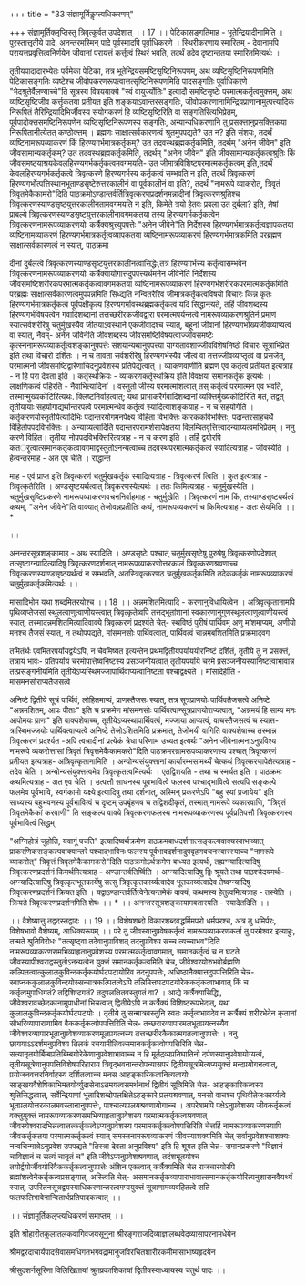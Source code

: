 +++
title = "33 संज्ञामूर्तिकॢप्त्यधिकरणम्"

+++
संज्ञामूर्तिक्लृप्तिस्तु त्रिवृत्कुर्वत उपदेशात् ।। 17 ।। पेटिकासङ्गतिमाह - भूतेन्द्रियादीनामिति । पुरस्तात्तृतीये पादे, अनन्तरमस्मिन् पादे पूर्वस्मादपि पूर्वाधिकरणे । स्थिरीकरणाय स्मारितम् - देवानामपि परायत्तप्रवृत्तित्वनिर्णयेन जीवानां परायत्तं कर्त्तृत्वं स्थिरं भवति, तदर्थं तदेव दृष्टान्ततया स्मारितमित्यर्थः ।

तृतीयपादादारभ्येतः पर्वमेका पेटिका, तत्र भूतेन्द्रियसमष्टिसृष्टिनिरूपणम्, अथ व्यष्टिसृष्टिनिरूपणमिति पेटिकासङ्गतिः व्यष्टेश्च जीवोपकरणरूपत्वात्तत्सृष्टिनिरूपणमिति पादसङ्गतिः पूर्वाधिकरणे "भेदश्रुतेर्वैलण्याच्चे"ति सूत्रस्य विषययाक्ये "स्वं वायुर्ज्योतिः" इत्यादौ समष्टिसृष्टेः परमात्मकर्तृत्वमुक्त्तम्, अथ व्यष्टिसृष्टिजीव कर्त्तृकतया प्रतीयत इति शङ्कयाऽवान्तरसङ्गतिः, जीवोपकरणानामिन्द्रियप्राणानामुत्पत्त्यादिकं निरूपितं तैरिन्द्रियादिभिर्जीवस्य संयोगकरणं हि व्यष्टिसृष्टिरिति वा सङ्गतिरित्यभिप्रेतम्, पूर्वपादोक्त्तसमष्टिनिरूपणेन व्यष्टिसृष्टिनिरूपणस्य सङ्गतिः, अन्यान्यधिकरणानि तु प्रसक्त्तानुप्रसक्त्तिकया निरूपितानीत्येतत् कण्ठोक्त्तम् । ब्रह्मणः साक्षात्सर्वकारणत्वं श्रुतमुपपद्यते? उत न? इति संशयः, तदर्थं व्यष्टिनामरूपव्याकरणं किं हिरण्यगर्भमात्रकर्तृकम्? उत तदवस्थब्रह्मकर्तृकमिति, तदर्थम् "अनेन जीवेन" इति जीवसामान्यकर्तृकम्? उत तदवस्थब्रह्मकर्तृकमिति, तदर्थम् "अनेन जीवेन" इति जीवसामान्यकर्तृकत्वश्रुतिः किं जीवसमष्टयाश्रयकेवलहिरण्यगर्भकर्तृकत्वमवगमयति- उत जीमात्रविशिष्टपरमात्मकर्तृकत्वम् इति,तदर्थं केवलहिरण्यगर्भकर्तृकत्वे त्रिवृत्करणे हिरण्यगर्भस्य कर्तृकत्वं सम्भवति न इति, तदर्थं त्रिवृत्करणं हिरण्यगर्भोत्पत्तिस्थानभूताण्डसृष्टेरुत्तरकालीनं वा पूर्वकालीनं वा इति?, तदर्थं "नामरूपे व्याकरोत्, त्रिवृतं त्रिवृतमेकैकामरो"दिति पाठक्रमोऽण्डान्तर्वर्तित्रिवृत्करणप्रदर्शनमन्नादीनां त्रिवृत्करणश्रुतिश्च त्रिवृत्करणस्याण्डसृष्टयुत्तरकालीनतामवगमयति न इति, किमेते त्रयो हेतवः प्रबला उत दुर्बला? इति, तेषां प्राबल्ये त्रिवृत्करणस्याण्डसृष्टयुत्तरकालीनावगमकतया तस्य हिरण्यगर्भकर्तृकत्वेन त्रिवृत्करणनामरूपव्याकरणयोः कर्त्रैक्यश्रुत्त्युपपत्तेः "अनेन जीवेने"ति निर्देशस्य हिरण्यगर्भमात्रकर्तृत्वज्ञापकतया व्यष्टिनामव्याकरणं हिरण्यगर्भमात्रकर्तृत्वव्यापकतया व्यष्टिनामरूपव्याकरणं हिरण्यगर्भमात्रकमिति परब्रह्मण साक्षात्सर्वकारणत्वं न स्यात्, पाठक्रमा

दीनां दुर्बलत्वे त्रिवृत्करणस्याण्डसृष्टयुत्तरकालीनत्वासिद्धेः,तत्र हिरण्यगर्भस्य कर्तृत्वासम्भवेन त्रिवृत्करणनामरूपव्याकरणयोः कर्त्रैक्यायोगात्तदुपपत्त्यर्थमनेन जीवेनेति निर्देशस्य जीवसमष्टिशरीरकपरमात्मकर्तृकत्वावगमकतया व्यष्टिनामरूपव्याकरणं हिरण्यगर्भशरीरकपरमात्मकर्तृकमिति परब्रह्मः साक्षात्सर्वकारणत्वमुपपन्नमिति सिध्द्यति नन्वितरैरिव जीमात्रकर्तृकत्वविषयो विचारः किन्न कृतः हिरण्यगर्भमात्रकर्तृकत्वं पूर्वपक्षीकृत्य हिरण्यगर्भावस्थब्रह्मकर्तृकत्वं यदि सिद्धान्त्यते, तर्हि जीवशब्दस्य हिरण्यगर्भविषयत्वेन गवादिशब्दानां तत्तच्छरीरकजीवद्वारा परमात्मपर्यन्तत्वे नामरूपव्याकरणश्रुतिर्न प्रमाणं स्यात्सर्वशरीरेषु चतुर्मुखस्यैव जीतयाऽवस्थाने एकजीवादश्च स्यात्, बहूनां जीवानां हिरण्यगर्भाख्यजीवव्याप्यत्वं वा स्यात्, नैवम्- अनेन जीवेनेति जीवशब्दस्य जीवसमष्टिविषयत्वाज्जीवसमष्टेः कृत्स्ननामरूपव्याकर्तृत्वशङ्कानुपपत्तेः संशयान्यथानुपपत्त्या याग्यतावशाज्जीवविशेषनिष्ठो विचारः सूत्राभिप्रेत इति तथा विचारो दर्शितः । न च तावता सर्वशरीरेषु हिरण्यगर्भस्यैव जीत्वं वा तत्तज्जीवव्याप्तृत्वं वा प्रसजेत्, परमात्मनो जीवसमष्टिद्वारेणाचिदनुप्रवेशस्य प्रतिपेद्यत्वात् । व्याकणवाणीति ब्रह्मण एव कर्तृत्वं प्रतीयत इत्यत्राह - न हि परा देवता इति । कर्तृस्थक्रियः - व्याकरणकर्तृस्थक्रिय इति विवक्षया समानकर्तृक इत्यर्थः । लाक्षणिकत्वं पहिरति - नैवाभित्यादिनां । वस्तुतो जीस्य परमात्मांशत्वात् तस् कर्तृत्वं परमात्मन एव भवति, तस्मान्मुख्यकोटिरित्यथः. क्लिष्टनिर्वाहत्वात्; यथा प्राभाकरैर्गवादिशब्दानां व्यक्त्तिर्मुख्यकोटिरिति मतं, तद्वत् तृतीयायाः सहयोगाद्यर्थान्तरपत्वे परमात्मन्थेव कर्तृत्वं स्यादित्याशङ्कयाह - न च सहयोगेति । कर्तृकरणयोस्तृतीयेत्यादिभिः पदान्तरयोगमनपेक्ष्य विहिता विभक्त्तिः कारककविभक्त्तिः, पदान्तरसाहचर्थे विहितोपपदविभक्त्तिः । अन्याय्यत्वादिति पदान्तरपरामर्शसापेक्षतया विलम्बितवृत्तित्त्वादन्याय्यत्वमभिप्रेतम् । ननु करणे विहित। तृतीया नोपपदविभक्त्तिरित्यत्राह - न च करण इति । तर्हि द्वयोरपि कतर्ृत्वात्समानकर्तृकत्वावगमाद्वस्तुतोऽनन्यत्वाच्च तदवस्थपरमात्मकर्तृकत्वं स्यादित्यत्राह - जीवस्येति । हेत्वन्तरमाह - अत एव चेति । राद्धान्त

माह - एवं प्राप्त इति त्रिवृत्करणं चतुर्मुखकर्तृकं स्यादित्यत्राह - त्रिवृत्करणं त्विति । कुत इत्यत्राह - त्रिवृत्कृतैरिति । अण्डसृष्टयर्थत्वात् त्रिवृकरणस्येत्यर्थः । ततः किमित्यत्राह - चतुर्मुखस्येति । चतुर्मुखसृष्टिप्रकरणे नामरूपव्याकरणवचननिर्वाहमाह - चतुर्मुखेति । त्रिवृत्करणं नाम किं, तस्याण्डसृष्टयर्थत्वं कथम्, "अनेन जीवेने"ति वाक्यात् तेजोवन्नप्रतीतिः कथं, नामरूपव्यकरणं च किमित्यत्राह - अतः सेयमिति ।। *

।।

अनन्तरसूत्रशङ्कामाह - अथ स्यादिति । अण्डसृष्टेः पश्चात् चतुर्मुखसृष्टेषु पुरुषेषु त्रिवृत्करणोपदेशात् तत्सृष्टाग्न्यादित्यादिषु त्रिवृत्करणदर्शनात् नामरूपव्याकरणोत्तरकालं त्रिवृत्करणश्रवणाच्च त्रिवृत्करणस्याण्डसृष्टयर्थत्वं न सम्भवति, अतस्त्रिवृत्करणठ चतुर्मुखकर्तृकमिति तदेककर्तृकं नामरूपव्याकरणं चतुर्मुखकर्तृकमित्यर्थः ।।

मांसादिभोम यथा शब्दमितरयोश्च ।। 18 ।। अन्नमशितमित्यादि - करणानुविधायित्वेन । अत्रिवृत्कृतानामपि पृथिव्यप्तेजसां स्थूलत्वाणुत्वाणीयस्त्वात् त्रिवृत्कृतेष्वपि तत्तद्भूतांशानां स्वकारणानुगुणस्थूलत्वाणुत्वाणीयस्त्वं स्यात्, तस्मादन्नमशितमित्यादिवाक्ये त्रिवृत्करणं प्रदर्श्यते चेत्- स्थविष्ठं पुरीषं पार्थिवम् अणु मांशमाप्यम्, अणीयो मनश्च तैजसं स्यात्, न तथोपपद्यते, मांसमनसोः पार्थिवत्वात्, पार्थिवत्वं चान्नमबशितमिति प्रक्रमादवग

तमितंर्थः एवमितरपर्यायद्वयेऽपि, न चैवमिष्यत इत्यन्तेन प्रथमद्वितीयपर्याययोरनिष्टं दर्शितं, तृतीये तु न प्रसक्त्तं, तत्रायं भावः- प्रतिपर्यायं चरमोपात्तेष्वनिष्टस्य प्रसञ्जनीयत्वात् तृतीयपर्याये चरमे प्रसञ्जनीयस्यानिष्टत्वाभावान्न तत्प्रसङ्गनीयमिति तृतीयेऽप्यस्थिमज्जापार्थिवाप्यत्वानिष्टता पश्चाद्वक्ष्यते । मांसादेर्हीति - मांसमनसोराप्यतैजसत्वे

अनिष्टे द्वितीये सूत्रं पार्थिवं, लोहितमाप्यं, प्राणस्तैजसः स्यात्, तत्र सूत्रप्राणयोः पार्थिवतैजसत्वे अनिष्टे "अन्नमशितम्, आपः पीताः" इति च प्रक्रमेण मांसमनसोः पार्थिवत्वान्सूत्रप्राणयोराप्यत्वात्, "अन्नमयं हि साम्य मनः आपोमयः प्राणः" इति वाक्यशेषाच्च, तृतीयेऽप्यस्थापार्थिवत्वं, मज्जाया आप्यत्वं, वाचस्तैजसत्वं च स्यात्त- त्रास्थिमज्जयोः पार्थिवत्वाप्यत्वे अनिष्टे तेजोऽशितमिति प्रक्रमात्, तेजोमयी वागिति वाक्यशेषाच्च तस्मान्न त्रिवृत्करणं प्रदर्श्यत -अपि त्वन्नादीनां प्रत्येकं त्रेधा परिणाम उच्यत इत्यर्थः "अनेन जीवेनात्मनाऽनुप्रविश्य नामरूपे व्यकरोत्तासां त्रिवृतं त्रिवृत्तमेकैकामकरो"दिति पाठक्रमरन्नामरूपव्याकरणस्य पश्चात् त्रिवृत्करणं प्रतीयत इत्यत्राह- अत्रिवृत्कृतानामिति । अन्योन्यसंयुक्त्तानां कार्यारम्भसामर्थ्यं चेत्कथं त्रिवृत्करणापेक्षेत्यत्राह - तदेव चेति । अन्योन्यसंयुक्त्तत्वमेव त्रिवृत्कृतत्वमित्यर्थः । एतद्विशयति - तथा च स्मर्थत इति । पाठक्रमः कथमित्यत्राह - अत एव चेति । उत्पत्तौ साधनस्य पूवभावित्वे फलस्य पश्चाद्भावित्वे सत्यपि सङ्कल्पे फलमेव पूर्वभावि, स्वर्गकामो यक्ष्ये इत्यादिषु तथा दर्शनात्, अस्मिन् प्रकरणेऽपि "बहु स्यां प्रजायेय" इति साध्यस्य बहुभवनस्य पूर्वभावित्वं च दृष्टम् उपबृंहणष च तद्विशदीकृतं, तस्मात् नामरूपे व्यकारवाणि, "त्रिवृतं त्रिवृतमेकैकां करवाणी" ति सङ्कल्प वाक्ये त्रिवृत्करणफलस्य नामरूपव्याकरणस्य पूर्वप्रतिपत्तौ त्रिवृत्करणस्य पूर्वभावित्वं सिद्धम्

"अग्निहोत्रं जुहोति, यवागूं पचति" इत्यादिष्वर्थक्रमेण पाठक्रमबाधदर्शनात्सङ्कल्पवाक्यस्वाभाव्यात् प्राकरणिकसङ्कल्पवाक्यान्तरे पश्चाद्भाविनः फलस्य पूर्वभावदर्शनादुपवृहणवचनस्वारस्याच्च "नामरूपे व्याकरोत्" त्रिवृत्तं त्रिवृतमेकैकामकरो"दिति पाठक्रमोऽर्थक्रमेण बाध्यत इत्यर्थः, तह्यग्न्यादित्यादिषु त्रिवृत्करणप्रदर्शनं किमर्थमित्यत्राह - अण्डान्तर्वतिर्ष्विति । अग्न्यादित्यादिषु द्विः श्रूयते तथा पाठश्चेदयमर्थः- अग्न्यादित्यादिषु त्रिवृत्कृतभूतकार्येषु सत्सु त्रिवृत्कृतकार्य्यत्वादेव भूतकार्य्यत्वादेव तेष्वग्न्यादिषु त्रिवृत्करणप्रदर्शनं क्रियत इति । यद्वाऽण्डान्तर्वर्तित्वेनेत्यन्तमेकं वाक्यं, कथमस्य हेतुत्वमित्यत्राह - तस्येति । क्रियते त्रिवृत्करणप्रदर्शनमिति शेषः ।। * ।। अनन्तरसूत्रशङ्कायामवतारयति - स्यादेतदिति ।।

।। वैशेष्यात्तु तद्वदस्तद्वादः ।। 19 ।। विशेषशब्दो विकारशब्दवद्धर्मिमपरो धर्मपरश्च, अत्र तु धमिर्परः, विशेषभावो वैशेष्यम्, आधिक्यरूपम् ।। परे तु जीवस्यानुप्रवेषकर्तृत्वं नामरूपव्याकरणकर्ता तु परमेश्वर इत्याहुः, तन्मते श्रुतिविरोधः "तत्सृष्ट्वा तदेवानुप्राविशत् तदनुप्रविश्य सच्च त्यच्चाभव"दिति नामरूपव्याकरणसमभिव्याहृतानुप्रवेशस्य परमात्मकर्तृत्वावगमात्, समानकर्तृत्वं च न घटते जीवस्यापीश्वराद्वस्तुतोऽनन्यत्वेन युक्त्तं समानकर्तृकत्वमिति चेन्न, जीवेश्वरयोरुभवोर्ब्रह्मणि कल्पितत्वात्कुलालकुविन्दकर्तृकयोर्घटपटायोरिव तदनुपपत्तेः, अधिष्ठानैक्यात्तदुपपत्तिरिति चेन्न- स्वाप्नककुलालकुविन्दयोस्सन्मात्रकल्पितत्वेऽपि तन्निमित्तघटपटयोरेककर्तृकत्वाभावात् किं च कर्तृत्वमुपाधिगतं? तद्विशिष्टगतं? तदुपलक्षितवस्तुगतं वा? । आद्ये कर्त्रैक्यासिद्धिः, जीवेश्वरावच्छेदकानामुपाधीनां भिन्नत्वात् द्वितीयेऽपि न कर्त्रेैक्यं विशिष्टरूपभेदात्, यथा कुलालकुविन्दकर्तृकयोर्घटपटयोः । तृतीये तु सन्मात्रवस्तुनि स्वतः कर्तृत्वभावदेव न कर्त्रैक्यं शरीरभेदेन कृतानां सौभरिव्यापाराणामिव वैककर्तृकत्वोपपत्तिरिति चेन्न- तच्छरारव्यापारमलभूतप्रयत्नस्यैव जीवेश्वरव्यापारभूतानुप्रवेशव्याकरणमूलप्रयत्नस्य तत्तच्छरीरकैकात्मगतत्वानुपपत्तेः । ननु छाययाऽऽदर्शमनुप्रविश्य तिलकं रचयामीतिवत्समानकर्तृकत्वोपपत्तिरिति चेन्न- सत्यानृतयोर्बिम्बप्रतिबिम्बयोरेकेणानुप्रवेशाभावाच्च न हि मूर्तद्रव्यप्रतिघातिनो दर्पणस्यानुप्रवेशयोग्यत्वं, तृतीयसूत्रेणानुपपत्तिविशेषपरिहाराय त्रिवृद्भवनान्तरोपन्यासपरं द्वितीयसूत्रमित्यप्ययुक्त्तं मन्दप्रयोगनत्वात्, प्रयोजनवत्तरनिर्वाहस्य दर्शितत्वाच्च मनस आहङ्कारिकत्वनित्यत्वयोः साङ्खयवैशेषिकाभिमतयोर्व्युदासेनाऽन्नमयत्वसमर्थनार्थं द्वितीयं सूत्रिमिति चेन्न- आहङ्कारिकत्वस्य श्रुतिसिद्धत्वात्, सर्वेन्द्रियाणां भूतादिशब्दोपलक्षितेऽहङ्कारे प्रलयश्रवणात्, मनसो वाचश्च पृथिवीतेजःकार्य्यत्वे भूतप्रलयोत्तरकालमवस्तानानुपपत्तेः, पाश्चात्यप्रलयश्रवणायोगाच्च । अपरेषामपि पक्षेऽनुप्रवेशस्य जीवकर्तृकत्वं वक्त्तुयुक्त्तं नामरूपव्याकरणसमभिव्याहृतानुप्रवेशस्य परमात्मकर्तृकत्वश्रवणात् जीवस्येश्वरादभिन्नत्वात्तत्कर्तृकत्वेऽप्यनुप्रवेशस्य परमामकर्तृकत्वोपपत्तिरिति चेत्तर्हि नामरूपव्याकरणस्यापि जीवकर्तृकतया परमात्मकर्तृकत्वं स्यात् समस्तनामरूपव्याकरणं जीवस्याशक्यमिति चेत् सर्वानुप्रवेशश्चाशक्यः नन्वचिन्मात्रेऽनुप्रवेश उपपद्यते "तिस्त्रा देवता अनुप्रविश्य" इति हि श्रूयत इति चेन्न- समानप्रकरणे "विज्ञानं चाविज्ञानं च सत्यं चानृतं च" इति जीवेऽप्यनुप्रवेशश्रवणात्, तदंशभूतयोश्च तयोर्द्वयोर्जीवयोरिवैककर्तृकत्वानुपपत्तेः अंशिन एकत्वात् कर्त्रैक्यमिति चेन्न राजचारयोरपि ब्रह्मांशत्वेनैकर्तृकत्वप्रसङ्गात्, अस्त्विति चेत्- असमानकर्तृकव्यापाराभावात्समानकर्तृकयोरित्यनुशासनवैयर्थ्यं स्यात्, उपरितनसूत्रद्वयस्याधिकरणान्तरत्वमप्ययुक्त्तं सूत्राणामव्यवहितत्वे सति फलफलिभावेनान्वितार्थप्रतिपादकत्वात् ।।

।। संज्ञामूर्तिकलृप्त्यधिकरणं समाप्तम् ।।

इति श्रीहारीतकुलातलकवागिवजयसूनुना श्रीरङ्गराजदिव्याज्ञालब्धवेदव्यासापरनामधेयेन

श्रीमद्वरदाचार्यपादसेवासमधिगतभगवद्रामानुजविरचितशारीरकमीमांसाभाष्यहृदयेन

श्रीसुदशर्नसूरिणा विलिखितायां श्रुतप्रकाशिकायां द्वितीयस्याध्यायस्य चतुर्थ पादः ।।

